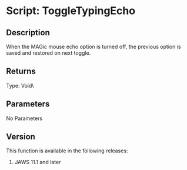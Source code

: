 # Script: ToggleTypingEcho

## Description

When the MAGic mouse echo option is turned off, the previous option is
saved and restored on next toggle.

## Returns

Type: Void\

## Parameters

No Parameters

## Version

This function is available in the following releases:

1.  JAWS 11.1 and later
